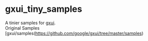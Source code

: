 # gxui_tiny_samples
A tinier samples for [gxui](https://github.com/google/gxui).  
Original Samples [gxui/samples(https://github.com/google/gxui/tree/master/samples)